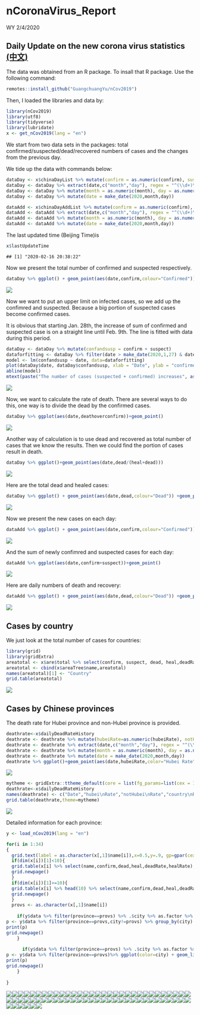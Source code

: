 nCoronaVirus\_Report
================
WY
2/4/2020

## Daily Update on the new corona virus statistics [(中文)](https://github.com/Wenlong-Y/New_Corona_Virus/blob/master/Report_CN.md)

The data was obtained from an R package. To insall that R package. Use
the following command:

``` r
remotes::install_github("GuangchuangYu/nCov2019")
```

Then, I loaded the libraries and data by:

``` r
library(nCov2019)
library(utf8)
library(tidyverse)
library(lubridate)
x <- get_nCov2019(lang = "en")
```

We start from two data sets in the packages: total
confirmed/suspected/dead/recovered numbers of cases and the changes from
the previous day.

We tide up the data with commands below:

``` r
dataDay <- x$chinaDayList %>% mutate(confirm = as.numeric(confirm), suspect = as.numeric(suspect), dead = as.numeric(dead), heal = as.numeric(heal), deathoverconfirm = dead/confirm)
dataDay <- dataDay %>% extract(date,c("month","day"), regex = "^(\\d+)\\.(\\d+)$",remove = FALSE) 
dataDay <- dataDay %>% mutate(month = as.numeric(month), day = as.numeric(day))
dataDay <- dataDay %>% mutate(date = make_date(2020,month,day))

dataAdd <- x$chinaDayAddList %>% mutate(confirm = as.numeric(confirm), suspect = as.numeric(suspect), dead = as.numeric(dead), heal = as.numeric(heal), deathoverconfirm = dead/confirm)
dataAdd <- dataAdd %>% extract(date,c("month","day"), regex = "^(\\d+)\\.(\\d+)$",remove = FALSE) 
dataAdd <- dataAdd %>% mutate(month = as.numeric(month), day = as.numeric(day))
dataAdd <- dataAdd %>% mutate(date = make_date(2020,month,day))
```

The last updated time (Beijing Time)is

``` r
x$lastUpdateTime
```

    ## [1] "2020-02-16 20:38:22"

Now we present the total number of confirmed and suspected respectively.

``` r
dataDay %>% ggplot() + geom_point(aes(date,confirm,colour="Confirmed")) +geom_point(aes(date,suspect,color="Suspect")) +theme(legend.position="right")+ylab("Number of cases")+labs(colour="Type")+scale_color_manual(values=c("blue","red"))
```

![](Report_files/figure-gfm/unnamed-chunk-3-1.png)<!-- -->

Now we want to put an upper limit on infected cases, so we add up the
confimred and suspected. Because a big portion of suspected cases become
confirmed cases.

It is obvious that starting Jan. 28th, the increase of sum of confirmed
and suspected case is on a straight line until Feb. 9th. The line is
fitted with data during this period.

``` r
dataDay <- dataDay %>% mutate(confandsusp = confirm + suspect)
dataforfitting <- dataDay %>% filter(date > make_date(2020,1,27) & date < make_date(2020,2,9)) 
model <- lm(confandsusp ~ date, data=dataforfitting)
plot(dataDay$date, dataDay$confandsusp, xlab = "Date", ylab = "confirmed + suspected" )
abline(model)
mtext(paste("The number of cases (suspected + confirmed) increases", as.character(floor(model$coefficients[2])),"per day on average after Jan 28th.\n with R-squared value of ",round(summary(model)$r.squared, digits=5),"."))
```

![](Report_files/figure-gfm/unnamed-chunk-4-1.png)<!-- -->

Now, we want to calculate the rate of death. There are several ways to
do this, one way is to divide the dead by the confirmed cases.

``` r
dataDay %>% ggplot(aes(date,deathoverconfirm))+geom_point()
```

![](Report_files/figure-gfm/unnamed-chunk-5-1.png)<!-- -->

Another way of calculation is to use dead and recovered as total number
of cases that we know the results. Then we could find the portion of
cases result in death.

``` r
dataDay %>% ggplot()+geom_point(aes(date,dead/(heal+dead)))
```

![](Report_files/figure-gfm/unnamed-chunk-6-1.png)<!-- -->

Here are the total dead and healed cases:

``` r
dataDay %>% ggplot() + geom_point(aes(date,dead,colour="Dead")) +geom_point(aes(date,heal,color="Healed")) +theme(legend.position="right")+ylab("Number of cases")+labs(colour="Type")+scale_color_manual(values=c("black","red"))
```

![](Report_files/figure-gfm/unnamed-chunk-7-1.png)<!-- -->

Now we present the new cases on each day:

``` r
dataAdd %>% ggplot() + geom_point(aes(date,confirm,colour="Confirmed")) +geom_point(aes(date,suspect,color="Suspect")) +theme(legend.position="right")+ylab("Number of cases")+labs(colour="Type")+scale_color_manual(values=c("blue","red"))
```

![](Report_files/figure-gfm/unnamed-chunk-8-1.png)<!-- -->

And the sum of newly confimred and suspected cases for each day:

``` r
dataAdd %>% ggplot(aes(date,confirm+suspect))+geom_point()
```

![](Report_files/figure-gfm/unnamed-chunk-9-1.png)<!-- -->

Here are daily numbers of death and recovery:

``` r
dataAdd %>% ggplot() + geom_point(aes(date,dead,colour="Dead")) +geom_point(aes(date,heal,color="Healed")) +theme(legend.position="right")+ylab("Number of cases")+labs(colour="Type")+scale_color_manual(values=c("black","red"))
```

![](Report_files/figure-gfm/unnamed-chunk-10-1.png)<!-- -->

## Cases by country

We just look at the total number of cases for countries:

``` r
library(grid)
library(gridExtra)
areatotal <- x$are$total %>% select(confirm, suspect, dead, heal,deadRate,healRate)
areatotal <- cbind(x$areaTree$name,areatotal)
names(areatotal)[1] <- "Country"
grid.table(areatotal)
```

![](Report_files/figure-gfm/unnamed-chunk-11-1.png)<!-- -->

## Cases by Chinese provinces

The death rate for Hubei province and non-Hubei province is provided.

``` r
deathrate<-x$dailyDeadRateHistory
deathrate <- deathrate %>% mutate(hubeiRate=as.numeric(hubeiRate), notHubeiRate=as.numeric(notHubeiRate), countryRate=as.numeric(countryRate))
deathrate <- deathrate %>% extract(date,c("month","day"), regex = "^(\\d+)\\.(\\d+)$",remove = FALSE) 
deathrate <- deathrate %>% mutate(month = as.numeric(month), day = as.numeric(day))
deathrate <- deathrate %>% mutate(date = make_date(2020,month,day))
deathrate %>% ggplot()+geom_point(aes(date,hubeiRate,color="Hubei Rate"))+geom_point(aes(date,notHubeiRate,color="non-Hubei Rate"))+geom_point(aes(date,countryRate,color="country Rate"))+ ylab("Percentage(%)")
```

![](Report_files/figure-gfm/unnamed-chunk-12-1.png)<!-- -->

``` r
mytheme <- gridExtra::ttheme_default(core = list(fg_params=list(cex = 1.0)),colhead = list(fg_params=list(cex = 1.0)),rowhead = list(fg_params=list(cex = 1.0)))
deathrate<-x$dailyDeadRateHistory
names(deathrate) <- c("Date","hubei\nRate","notHubei\nRate","country\nRate")
grid.table(deathrate,theme=mytheme)
```

![](Report_files/figure-gfm/unnamed-chunk-13-1.png)<!-- -->

Detailed information for each province:

``` r
y <- load_nCov2019(lang = "en")
```

``` r
for(i in 1:34)
{
  grid.text(label = as.character(x[,1]$name[i]),x=0.5,y=.9, gp=gpar(cex=2))
  if(dim(x[i])[1]<10){
  grid.table(x[i] %>% select(name,confirm,dead,heal,deadRate,healRate),vp=viewport(x=0.5,y=.5,width=1,height=1))
  grid.newpage()
  }
  if(dim(x[i])[1]>=10){
  grid.table(x[i] %>% head(10) %>% select(name,confirm,dead,heal,deadRate,healRate),vp=viewport(x=0.5,y=.5,width=1,height=1))
  grid.newpage()
  }
  provs <- as.character(x[,1]$name[i])
  
    if(y$data %>% filter(province==provs) %>% .$city %>% as.factor %>% levels %>% length != 1){
p <- y$data %>% filter(province==provs,city!=provs) %>% group_by(city) %>% ggplot(color=city) + geom_line(aes(time,cum_confirm,color=city))+geom_point(aes(time,cum_confirm,color=city))+ylab(paste(provs," confirmed"))
print(p)
grid.newpage()
    }
  
      if(y$data %>% filter(province==provs) %>% .$city %>% as.factor %>% levels %>% length == 1){
p <- y$data %>% filter(province==provs)%>% ggplot(color=city) + geom_line(aes(time,cum_confirm,color=city))+geom_point(aes(time,cum_confirm,color=city))+ylab(paste(provs," confirmed"))
print(p)
grid.newpage()
    }
  
}
```

![](Report_files/figure-gfm/unnamed-chunk-15-1.png)<!-- -->![](Report_files/figure-gfm/unnamed-chunk-15-2.png)<!-- -->![](Report_files/figure-gfm/unnamed-chunk-15-3.png)<!-- -->![](Report_files/figure-gfm/unnamed-chunk-15-4.png)<!-- -->![](Report_files/figure-gfm/unnamed-chunk-15-5.png)<!-- -->![](Report_files/figure-gfm/unnamed-chunk-15-6.png)<!-- -->![](Report_files/figure-gfm/unnamed-chunk-15-7.png)<!-- -->![](Report_files/figure-gfm/unnamed-chunk-15-8.png)<!-- -->![](Report_files/figure-gfm/unnamed-chunk-15-9.png)<!-- -->![](Report_files/figure-gfm/unnamed-chunk-15-10.png)<!-- -->![](Report_files/figure-gfm/unnamed-chunk-15-11.png)<!-- -->![](Report_files/figure-gfm/unnamed-chunk-15-12.png)<!-- -->![](Report_files/figure-gfm/unnamed-chunk-15-13.png)<!-- -->![](Report_files/figure-gfm/unnamed-chunk-15-14.png)<!-- -->![](Report_files/figure-gfm/unnamed-chunk-15-15.png)<!-- -->![](Report_files/figure-gfm/unnamed-chunk-15-16.png)<!-- -->![](Report_files/figure-gfm/unnamed-chunk-15-17.png)<!-- -->![](Report_files/figure-gfm/unnamed-chunk-15-18.png)<!-- -->![](Report_files/figure-gfm/unnamed-chunk-15-19.png)<!-- -->![](Report_files/figure-gfm/unnamed-chunk-15-20.png)<!-- -->![](Report_files/figure-gfm/unnamed-chunk-15-21.png)<!-- -->![](Report_files/figure-gfm/unnamed-chunk-15-22.png)<!-- -->![](Report_files/figure-gfm/unnamed-chunk-15-23.png)<!-- -->![](Report_files/figure-gfm/unnamed-chunk-15-24.png)<!-- -->![](Report_files/figure-gfm/unnamed-chunk-15-25.png)<!-- -->![](Report_files/figure-gfm/unnamed-chunk-15-26.png)<!-- -->![](Report_files/figure-gfm/unnamed-chunk-15-27.png)<!-- -->![](Report_files/figure-gfm/unnamed-chunk-15-28.png)<!-- -->![](Report_files/figure-gfm/unnamed-chunk-15-29.png)<!-- -->![](Report_files/figure-gfm/unnamed-chunk-15-30.png)<!-- -->![](Report_files/figure-gfm/unnamed-chunk-15-31.png)<!-- -->![](Report_files/figure-gfm/unnamed-chunk-15-32.png)<!-- -->![](Report_files/figure-gfm/unnamed-chunk-15-33.png)<!-- -->![](Report_files/figure-gfm/unnamed-chunk-15-34.png)<!-- -->![](Report_files/figure-gfm/unnamed-chunk-15-35.png)<!-- -->![](Report_files/figure-gfm/unnamed-chunk-15-36.png)<!-- -->![](Report_files/figure-gfm/unnamed-chunk-15-37.png)<!-- -->![](Report_files/figure-gfm/unnamed-chunk-15-38.png)<!-- -->![](Report_files/figure-gfm/unnamed-chunk-15-39.png)<!-- -->![](Report_files/figure-gfm/unnamed-chunk-15-40.png)<!-- -->![](Report_files/figure-gfm/unnamed-chunk-15-41.png)<!-- -->![](Report_files/figure-gfm/unnamed-chunk-15-42.png)<!-- -->![](Report_files/figure-gfm/unnamed-chunk-15-43.png)<!-- -->![](Report_files/figure-gfm/unnamed-chunk-15-44.png)<!-- -->![](Report_files/figure-gfm/unnamed-chunk-15-45.png)<!-- -->![](Report_files/figure-gfm/unnamed-chunk-15-46.png)<!-- -->![](Report_files/figure-gfm/unnamed-chunk-15-47.png)<!-- -->![](Report_files/figure-gfm/unnamed-chunk-15-48.png)<!-- -->![](Report_files/figure-gfm/unnamed-chunk-15-49.png)<!-- -->![](Report_files/figure-gfm/unnamed-chunk-15-50.png)<!-- -->![](Report_files/figure-gfm/unnamed-chunk-15-51.png)<!-- -->![](Report_files/figure-gfm/unnamed-chunk-15-52.png)<!-- -->![](Report_files/figure-gfm/unnamed-chunk-15-53.png)<!-- -->![](Report_files/figure-gfm/unnamed-chunk-15-54.png)<!-- -->![](Report_files/figure-gfm/unnamed-chunk-15-55.png)<!-- -->![](Report_files/figure-gfm/unnamed-chunk-15-56.png)<!-- -->![](Report_files/figure-gfm/unnamed-chunk-15-57.png)<!-- -->![](Report_files/figure-gfm/unnamed-chunk-15-58.png)<!-- -->![](Report_files/figure-gfm/unnamed-chunk-15-59.png)<!-- -->![](Report_files/figure-gfm/unnamed-chunk-15-60.png)<!-- -->![](Report_files/figure-gfm/unnamed-chunk-15-61.png)<!-- -->![](Report_files/figure-gfm/unnamed-chunk-15-62.png)<!-- -->![](Report_files/figure-gfm/unnamed-chunk-15-63.png)<!-- -->![](Report_files/figure-gfm/unnamed-chunk-15-64.png)<!-- -->![](Report_files/figure-gfm/unnamed-chunk-15-65.png)<!-- -->![](Report_files/figure-gfm/unnamed-chunk-15-66.png)<!-- -->![](Report_files/figure-gfm/unnamed-chunk-15-67.png)<!-- -->![](Report_files/figure-gfm/unnamed-chunk-15-68.png)<!-- -->
